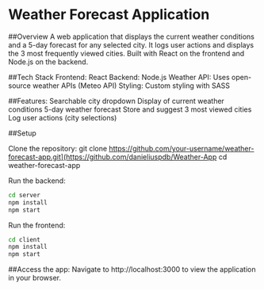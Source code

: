 # Weather Forecast Application

##Overview
A web application that displays the current weather conditions and a 5-day forecast for any selected city. It logs user actions and displays the 3 most frequently viewed cities. Built with React on the frontend and Node.js on the backend.

##Tech Stack
Frontend: React
Backend: Node.js
Weather API: Uses open-source weather APIs (Meteo API)
Styling: Custom styling with SASS

##Features:
Searchable city dropdown
Display of current weather conditions
5-day weather forecast
Store and suggest 3 most viewed cities
Log user actions (city selections)

##Setup

Clone the repository:
git clone https://github.com/your-username/weather-forecast-app.git](https://github.com/danieliuspdb/Weather-App
cd weather-forecast-app

Run the backend:
```bash
cd server
npm install
npm start
```
Run the frontend:
```bash
cd client
npm install
npm start
```
##Access the app: 
Navigate to http://localhost:3000 to view the application in your browser.
